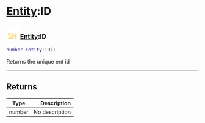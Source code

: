 # [Entity](../entity/README.md):ID

### <img src="../../.gitbook/assets/shared.png" width="32" height="32" /> [Entity](../entity/README.md):ID

```lua
number Entity:ID()
```

Returns the unique ent id<br>

-----------------
## Returns

| Type   | Description |
| ------ | ----------: |
| number | No description |
